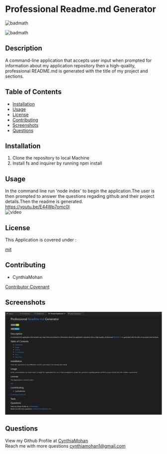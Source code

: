 # Professional Readme.md Generator


![badmath](https://img.shields.io/static/v1?label=license&message=mit&color=green)

![badmath](https://img.shields.io/static/v1?label=tech&message=Nodejs&color=informational)

## Description
A command-line application that accepts user input when prompted for information about my application repository then a high-quality, professional README.md is generated with the title of my project and sections. 

## Table of Contents 

* [Installation](#installation)
* [Usage](#usage)
* [License](#license)
* [Contributing](#contributing)
* [Screenshots](#screenshots)
* [Questions](#questions)


## Installation
1. Clone the repository to local Machine 
2. Install fs and inquirer by running npm install 

## Usage 
In the command line run 'node index' to begin the application.The user is then prompted to answer the questions regading github and their project details.Then the readme is generated.
<br />
https://youtu.be/E44Wp7omc0I
<br />
![video](./gif/video.gif)

## License

This Application is covered under : 

[mit](https://choosealicense.com/licenses/mit)
<br />


## Contributing

* CynthiaMohan<br />


[Contributor Covenant](https://www.contributor-covenant.org/)

## Screenshots
![Screenshot](./images/screenshot.png)

## Questions
View my Github Profile at [CynthiaMohan](http://github.com/CynthiaMohan)
<br />
Reach me with more questions <cynthiamohan1@gmail.com>


